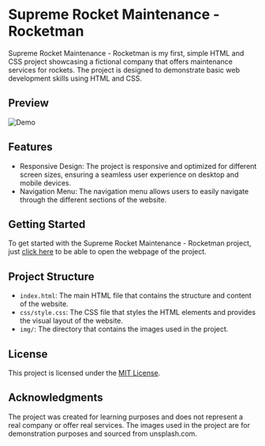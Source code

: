 # Supreme Rocket Maintenance - Rocketman

Supreme Rocket Maintenance - Rocketman is my first, simple HTML and CSS project showcasing a fictional company that offers maintenance services for rockets. The project is designed to demonstrate basic web development skills using HTML and CSS.

## Preview

![Demo](preview_ss.png)

## Features

- Responsive Design: The project is responsive and optimized for different screen sizes, ensuring a seamless user experience on desktop and mobile devices.
- Navigation Menu: The navigation menu allows users to easily navigate through the different sections of the website.

## Getting Started

To get started with the Supreme Rocket Maintenance - Rocketman project, just [click here](https://kgogina.github.io/rocketMan/) to be able to open the webpage of the project. 

## Project Structure

- `index.html`: The main HTML file that contains the structure and content of the website.
- `css/style.css`: The CSS file that styles the HTML elements and provides the visual layout of the website.
- `img/`: The directory that contains the images used in the project.

## License

This project is licensed under the [MIT License](LICENSE).

## Acknowledgments

The project was created for learning purposes and does not represent a real company or offer real services. The images used in the project are for demonstration purposes and sourced from unsplash.com.

